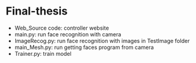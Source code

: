 # Final-thesis
- Web_Source code: controller website 
- main.py: run face recognition with camera
- ImageRecog.py: run face recognition with images in TestImage folder
- main_Mesh.py: run getting faces program from camera
- Trainer.py: train model
